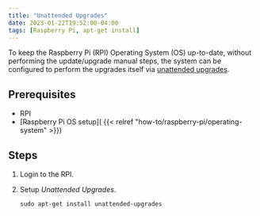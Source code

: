 ```yaml
---
title: "Unattended Upgrades"
date: 2023-01-22T19:52:00-04:00
tags: [Raspberry Pi, apt-get install]
---
```

To keep the Raspberry Pi (RPI) Operating System (OS) up-to-date, without performing the update/upgrade manual steps, the system can be configured to perform the upgrades itself via [unattended upgrades](https://wiki.debian.org/UnattendedUpgrades).

## Prerequisites

- RPI
- [Raspberry Pi OS setup]( {{< relref "how-to/raspberry-pi/operating-system" >}})

## Steps

1. Login to the RPI.
1. Setup *Unattended Upgrades*.

   ```
   sudo apt-get install unattended-upgrades
   ```